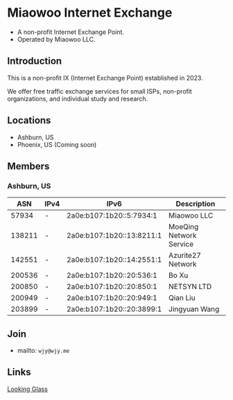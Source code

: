 # Miaowoo Internet Exchange

- A non-profit Internet Exchange Point.
- Operated by Miaowoo LLC.

## Introduction

This is a non-profit IX (Internet Exchange Point) established in 2023.

We offer free traffic exchange services for small ISPs, non-profit organizations, and individual study and research.

## Locations

- Ashburn, US
- Phoenix, US (Coming soon)

## Members

### Ashburn, US

| ASN    | IPv4 | IPv6                      | Description             |
| ------ | ---- | ------------------------- | ----------------------- |
| 57934  | -    | 2a0e:b107:1b20::5:7934:1  | Miaowoo LLC             |
| 138211 | -    | 2a0e:b107:1b20::13:8211:1 | MoeQing Network Service |
| 142551 | -    | 2a0e:b107:1b20::14:2551:1 | Azurite27 Network       |
| 200536 | -    | 2a0e:b107:1b20::20:536:1  | Bo Xu                   |
| 200850 | -    | 2a0e:b107:1b20::20:850:1  | NETSYN LTD              |
| 200949 | -    | 2a0e:b107:1b20::20:949:1  | Qian Liu                |
| 203899 | -    | 2a0e:b107:1b20::20:3899:1 | Jingyuan Wang           |

## Join

- mailto: `wjy@wjy.me`

## Links

[Looking Glass](https://lg.wjy.me)

